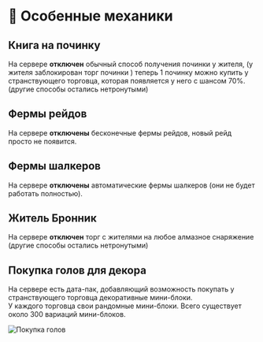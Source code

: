 # 🔧 Особенные механики



## Книга на починку
На сервере **отключен** обычный способ получения починки у жителя, (у жителя заблокирован торг починки ) теперь 1 починку можно купить у странствующего торговца, которая появляется у него с шансом 70%. (другие способы остались нетронутыми)

## Фермы рейдов
На сервере **отключены** бесконечные фермы рейдов, новый рейд просто не появится.

## Фермы шалкеров
На сервере **отключены** автоматические фермы шалкеров (они не будет работать полностью).

## Житель Бронник
На сервере **отключен** торг с жителями на любое алмазное снаряжение (другие способы остались нетронутыми)
## Покупка голов для декора
На сервере есть дата-пак, добавляющий возможность покупать у странствующего торговца декоративные мини-блоки.\
 У каждого торговца свои рандомные мини-блоки. Всего существует около 300 вариаций мини-блоков.

![Покупка голов](https://cdn.discordapp.com/attachments/984887920647360572/1135929166164926566/image.png)
